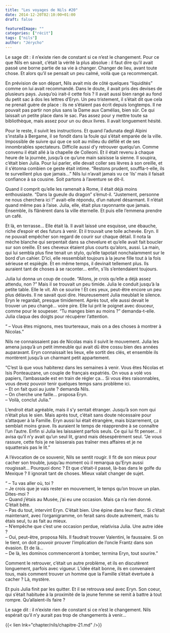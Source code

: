 ```yaml
---
title: "Les voyages de Nils #20"
date: 2014-12-20T02:10:00+01:00
draft: false

featuredImage: ""
categories: ["récit"]
tags: ["nils"]
author: "Jérycho"
---
```

Le sage dit : il n’existe rien de constant si ce n’est le changement. Pour ce que Nils en savait, c’était la vérité la plus absolue : il faut dire qu’il avait passé une borne partie de sa vie à changer. Changer de lieu, avant toute chose. Et alors qu’il se pensait un peu calmé, voilà que ça recommençait.

En prévision de son départ, Nils avait mis de côté quelques “liquidités” comme on lui avait recommandé. Dans le doute, il avait pris des devises de plusieurs pays. Jusqu’où irait-il cette fois ? Il avait aussi bien rangé au fond du petit sac à dos les lettres d’Eryn. Un peu tristement, il s’était dit que cela ne prenait guère de place : ils ne s’étaient pas écrit depuis longtemps. Il ne pouvait pas partir non plus sans la Dame aux Camélias, bien sûr. Ce qui laissait un petite place dans le sac. Pas assez pour y mettre toute sa bibliothèque, mais assez pour un ou deux livres. Il avait longuement hésité.

Pour le reste, il suivit les instructions. Et quand l’adunata degli Alpini s’installa à Bergame, il se fondit dans la foule qui s’était emparée de la ville. Impossible de suivre qui que ce soit au milieu du défilé et de ses innombrables spectateurs. Difficile aussi d’y retrouver quelqu’un. Comme convenu il était allé à la chapelle de Colleoni. Et il était revenu à chaque heure de la journée, jusqu’à ce qu’une main saisisse la sienne. Il soupira, c’était bien Julia. Pour lui parler, elle devait coller ses lèvres à son oreille, et il s’étonna combien ce geste était intime. “Restons prudent, souffla-t-elle, ils te surveillent plus que jamais…” Nils lui n’avait jamais vu ce ‘ils’ mais il faisait confiance à sa cousine. Soit partons à l’aventure se dit-il.

Quand il comprit qu’elle les ramenait à Rome, il était déjà moins enthousiaste. “Dans la gueule du dragon” s’émut-il. “Justement, personne ne nous cherchera ici !” avait-elle répondu, d’un naturel désarmant. Il n’était quand même pas à l’aise. Julia, elle, était plus rayonnante que jamais. Ensemble, ils flânèrent dans la ville éternelle. Et puis elle l’emmena prendre un café.

Et là, en terrasse… Elle était là. Il avait laissé une esquisse, une ébauche, riche d’espoir et des futurs à venir. Et il trouvait une toile achevée. Eryn. Il ne pouvait empêcher son regard de courir sur chaque détail. Il nota la mèche blanche qui serpentait dans sa chevelure et qu’elle avait fait boucler sur son oreille. Et ses cheveux étaient plus courts qu’alors, aussi. La main, qui lui sembla plus fine tenait un stylo, qu’elle tapotait nonchalamment sur le bord d’un cahier. D’ici, elle ressemblait toujours à la jeune fille tout à la fois sérieuse et espiègle. Et en même temps, il devinait tellement plus. Ils auraient tant de choses à se raconter… enfin, s’ils s’entendaient toujours.

Julia lui donna un coup de coude. “Allons, je crois qu’elle a déjà assez attendu, non ?” Mais il se trouvait un peu timide. Julia le conduit jusqu’à la petite table. Elle le vit. Ah ce sourire ! Et ces yeux, peut-être encore un peu plus délavés. Il ne savait quoi dire. Heureusement Julia meublait le silence. Eryn le regardait, presque timidement. Après tout, elle aussi devait le trouver un peu changé… voire pire. Elle lui prit le poignet avec douceur, comme pour le soupeser. “Tu manges bien au moins ?” demanda-t-elle. Julia claqua des doigts pour récupérer l’attention.

“ – Vous êtes mignons, mes tourtereaux, mais on a des choses à montrer à Nicolas.”

Nils ne connaissaient pas de Nicolas mais il suivit le mouvement. Julia les amena jusqu’à un petit immeuble qui avait dû être cossu bien des années auparavant. Eryn connaissait les lieux, elle sortit des clés, et ensemble ils montèrent jusqu’à un charmant petit appartement.

“C’est là que vous habiterez dans les semaines à venir. Vous êtes Nicolas et Isis Ponteauzane, un couple de français expatriés. On vous a volé vos papiers, l’ambassade est en train de régler ça… Si vous êtes raisonnables, vous devez pouvoir tenir quelques temps sans problème ici.  
– Et on fait quoi au juste ? demanda Nils.  
– On cherche une faille… proposa Eryn.  
– Voilà, conclut Julia.”

L’endroit était agréable, mais il s’y sentait étranger. Jusqu’à son nom qui n’était plus le sien. Mais après tout, c’était sans doute nécessaire pour s’attaquer à la Famille. Eryn aussi lui était étrangère, mais bizarrement, ça semblait moins grave. Ils auraient le temps de réapprendre à se connaître l’un l’autre. Enfin si Julia les laissaient parfois seuls. Ce qui lui fit penser… il avisa qu’il n’y avait qu’un seul lit, grand mais désespérément seul. “Je vous rassure, cette fois je ne laisserais pas traîner mes affaires et je ne squatterais pas le lit.”

A l’évocation de ce souvenir, Nils se sentit rougir. Il fit de son mieux pour cacher son trouble, jusqu’au moment où il remarqua qu’Eryn aussi rougissait… Pourquoi donc ? Et que c’était-il passé, là-bas dans le golfe du Mexique ? Il ignorait tant de choses. Mieux valait changer de sujet.

“ – Tu vas aller où, toi ?  
– Je crois que je vais rester en mouvement, le temps qu’on trouve un plan. Dites-moi ?  
– Quand j’étais au Musée, j’ai eu une occasion. Mais ça n’a rien donné. C’était bête.  
– Pas du tout, intervint Eryn. C’était bien. Une épine dans leur flanc. Si c’était maintenant, avec l’organigramme, on ferait sans doute autrement, mais tu étais seul, tu as fait au mieux.  
– N’empêche que c’est une occasion perdue, relativisa Julia. Une autre idée ?  
– Oui, peut-être, proposa Nils. Il faudrait trouver Valentini, le faussaire. Si on le tient, on doit pouvoir prouver l’implication de l’oncle Frantz dans son évasion. Et de là…  
– De là, les dominos commenceront à tomber, termina Eryn, tout sourire.”

Comment le retrouver, c’était un autre problème, et ils en discutèrent longuement, parfois avec vigueur. L’idée était bonne, ils en convenaient tous, mais comment trouver un homme que la Famille s’était évertuée à cacher ? Là, mystère.

Et puis Julia finit par les quitter. Et il se retrouva seul avec Eryn. Son coeur, qui s’était habituée à la proximité de la jeune femme se remit à battre à tout rompre. Qu’allaient-ils faire ?

Le sage dit : il n’existe rien de constant si ce n’est le changement. Nils espérait qu’il n’y aurait pas trop de changements à venir…

{{< lien lnk="chapter/nils/chapitre-21.md" />}}
